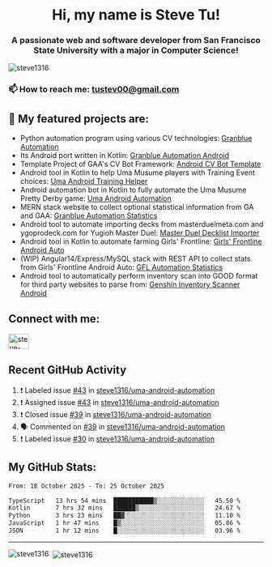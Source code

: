 <h1 align="center">Hi, my name is Steve Tu!</h1>
<h3 align="center">A passionate web and software developer from San Francisco State University with a major in Computer Science!</h3>

<p align="left"> <img src="https://komarev.com/ghpvc/?username=steve1316&label=Profile%20views&color=0e75b6&style=flat" alt="steve1316" /> </p>

### 📫 How to reach me: **tustev00@gmail.com**

## 🔭 My featured projects are:
- Python automation program using various CV technologies: [Granblue Automation](https://github.com/steve1316/granblue-automation-pyautogui)
- Its Android port written in Kotlin: [Granblue Automation Android](https://github.com/steve1316/granblue-automation-android)
- Template Project of GAA's CV Bot Framework: [Android CV Bot Template](https://github.com/steve1316/android-cv-bot-template)
- Android tool in Kotlin to help Uma Musume players with Training Event choices: [Uma Android Training Helper](https://github.com/steve1316/uma-android-training-helper)
- Android automation bot in Kotlin to fully automate the Uma Musume Pretty Derby game: [Uma Android Automation](https://github.com/steve1316/uma-android-automation)
- MERN stack website to collect optional statistical information from GA and GAA: [Granblue Automation Statistics](https://github.com/steve1316/granblue-automation-statistics)
- Android tool to automate importing decks from masterduelmeta.com and ygoprodeck.com for Yugioh Master Duel: [Master Duel Decklist Importer](https://github.com/steve1316/masterduel-android-decklist-importer)
- Android tool in Kotlin to automate farming Girls' Frontline: [Girls' Frontline Android Auto](https://github.com/steve1316/gfl-android-auto)
- (WIP) Angular14/Express/MySQL stack with REST API to collect stats from Girls' Frontline Android Auto: [GFL Automation Statistics](https://github.com/steve1316/gfl-automation-statistics)
- Android tool to automatically perform inventory scan into GOOD format for third party websites to parse from: [Genshin Inventory Scanner Android](https://github.com/steve1316/genshin-inventory-scanner-android)

## Connect with me:

<p align="left">
<a href="https://linkedin.com/in/steve-tu-370ba219b" target="blank"><img align="center" src="https://cdn.jsdelivr.net/npm/simple-icons@3.0.1/icons/linkedin.svg" alt="steve-tu-370ba219b" height="30" width="40" /></a>
</p>

## Recent GitHub Activity

<!--START_SECTION:activity-->
1. ❗️ Labeled issue [#43](https://github.com/steve1316/uma-android-automation/issues/43) in [steve1316/uma-android-automation](https://github.com/steve1316/uma-android-automation)
2. ❗️ Assigned issue [#43](https://github.com/steve1316/uma-android-automation/issues/43) in [steve1316/uma-android-automation](https://github.com/steve1316/uma-android-automation)
3. ❗️ Closed issue [#39](https://github.com/steve1316/uma-android-automation/issues/39) in [steve1316/uma-android-automation](https://github.com/steve1316/uma-android-automation)
4. 🗣 Commented on [#39](https://github.com/steve1316/uma-android-automation/issues/39) in [steve1316/uma-android-automation](https://github.com/steve1316/uma-android-automation)
5. ❗️ Labeled issue [#30](https://github.com/steve1316/uma-android-automation/issues/30) in [steve1316/uma-android-automation](https://github.com/steve1316/uma-android-automation)
<!--END_SECTION:activity-->

## My GitHub Stats:

<!--START_SECTION:waka-->

```txt
From: 18 October 2025 - To: 25 October 2025

TypeScript   13 hrs 54 mins  ███████████▒░░░░░░░░░░░░░   45.50 %
Kotlin       7 hrs 32 mins   ██████▒░░░░░░░░░░░░░░░░░░   24.67 %
Python       3 hrs 23 mins   ██▓░░░░░░░░░░░░░░░░░░░░░░   11.10 %
JavaScript   1 hr 47 mins    █▒░░░░░░░░░░░░░░░░░░░░░░░   05.86 %
JSON         1 hr 12 mins    █░░░░░░░░░░░░░░░░░░░░░░░░   03.96 %
```

<!--END_SECTION:waka-->

---

<p><img align="left" src="https://github-readme-stats.vercel.app/api/top-langs?username=steve1316&show_icons=true&locale=en&layout=compact&theme=radical" alt="steve1316" /></p>

<p>&nbsp;<img align="center" src="https://github-readme-stats.vercel.app/api?username=steve1316&show_icons=true&locale=en&count_private=true&theme=radical" alt="steve1316" /></p>
